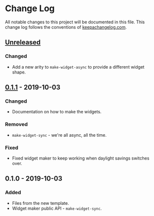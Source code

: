 # Change Log
All notable changes to this project will be documented in this file. This change log follows the conventions of [keepachangelog.com](http://keepachangelog.com/).

## [Unreleased]
### Changed
- Add a new arity to `make-widget-async` to provide a different widget shape.

## [0.1.1] - 2019-10-03
### Changed
- Documentation on how to make the widgets.

### Removed
- `make-widget-sync` - we're all async, all the time.

### Fixed
- Fixed widget maker to keep working when daylight savings switches over.

## 0.1.0 - 2019-10-03
### Added
- Files from the new template.
- Widget maker public API - `make-widget-sync`.

[Unreleased]: https://github.com/your-name/learning-jdbc/compare/0.1.1...HEAD
[0.1.1]: https://github.com/your-name/learning-jdbc/compare/0.1.0...0.1.1
